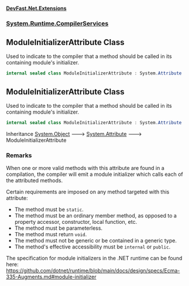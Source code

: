 #### [DevFast.Net.Extensions](index.md 'index')
### [System.Runtime.CompilerServices](System.Runtime.CompilerServices.md 'System.Runtime.CompilerServices')

## ModuleInitializerAttribute Class

Used to indicate to the compiler that a method should be called
in its containing module's initializer.

```csharp
internal sealed class ModuleInitializerAttribute : System.Attribute
```

## ModuleInitializerAttribute Class

Used to indicate to the compiler that a method should be called
in its containing module's initializer.

```csharp
internal sealed class ModuleInitializerAttribute : System.Attribute
```

Inheritance [System.Object](https://docs.microsoft.com/en-us/dotnet/api/System.Object 'System.Object') &#129106; [System.Attribute](https://docs.microsoft.com/en-us/dotnet/api/System.Attribute 'System.Attribute') &#129106; ModuleInitializerAttribute

### Remarks
When one or more valid methods
with this attribute are found in a compilation, the compiler will
emit a module initializer which calls each of the attributed methods.

Certain requirements are imposed on any method targeted with this attribute:
- The method must be `static`.
- The method must be an ordinary member method, as opposed to a property accessor, constructor, local function, etc.
- The method must be parameterless.
- The method must return `void`.
- The method must not be generic or be contained in a generic type.
- The method's effective accessibility must be `internal` or `public`.

The specification for module initializers in the .NET runtime can be found here:
https://github.com/dotnet/runtime/blob/main/docs/design/specs/Ecma-335-Augments.md#module-initializer